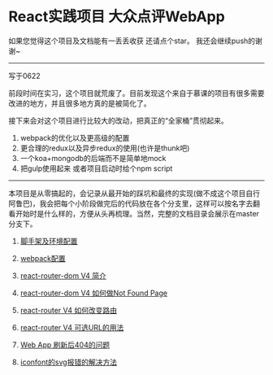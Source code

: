 # React实践项目 大众点评WebApp

如果您觉得这个项目及文档能有一丢丢收获 还请点个star。 我还会继续push的谢谢~

---
写于0622

前段时间在实习，这个项目就荒废了。目前发现这个来自于慕课的项目有很多需要改进的地方，并且很多地方真的是被简化了。

接下来会对这个项目进行比较大的改动，把真正的“全家桶”贯彻起来。

1. webpack的优化以及更高级的配置
2. 更合理的redux以及异步redux的使用(也许是thunk吧)
3. 一个koa+mongodb的后端而不是简单地mock
4. 把gulp使用起来 或者项目启动时给个npm script

----------------------------

本项目是从零搞起的，会记录从最开始的踩坑和最终的实现(做不成这个项目自行阿鲁巴)，我会把每个小阶段做完后的代码放在各个分支里，这样可以按名字去翻看开始时是什么样的，方便从头再梳理。当然，完整的文档目录会展示在master分支下。

1. [脚手架及环境配置](./docs/脚手架及环境配置.md)

2. [webpack配置](./docs/webpack配置.md)

3. [react-router-dom V4 简介](./docs/react-router-domV4简介.md)

4. [react-router-dom V4 如何做Not Found Page](./docs/react-routerV4的Page%20Not%20Found该怎么做.md)

5. [react-router V4 如何改变路由](./docs/react-routerV4如何改变路由.md)

6. [react-router V4 可选URL的用法](./docs/react-routerV4可选URL的用法.md)

7. [Web App 刷新后404的问题](./docs/刷新出现404的问题.md)

9. [iconfont的svg报错的解决方法](./docs/iconfont的svg报错的解决方法.md)